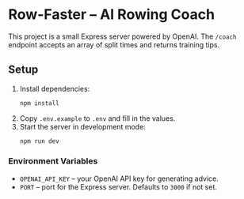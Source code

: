 # Row-Faster – AI Rowing Coach

This project is a small Express server powered by OpenAI. The `/coach` endpoint accepts an array of split times and returns training tips.

## Setup

1. Install dependencies:
   ```bash
   npm install
   ```
2. Copy `.env.example` to `.env` and fill in the values.
3. Start the server in development mode:
   ```bash
   npm run dev
   ```

### Environment Variables

- `OPENAI_API_KEY` – your OpenAI API key for generating advice.
- `PORT` – port for the Express server. Defaults to `3000` if not set.

